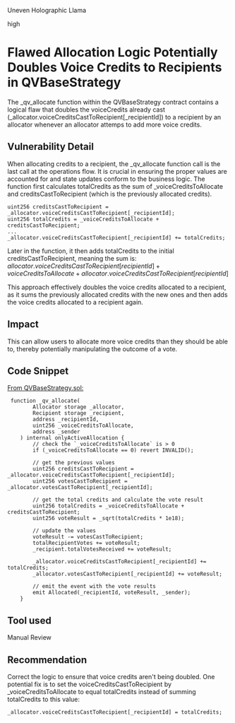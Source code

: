 Uneven Holographic Llama

high

# Flawed Allocation Logic Potentially Doubles Voice Credits to Recipients in QVBaseStrategy
The _qv_allocate function within the QVBaseStrategy contract contains a logical flaw that doubles the voiceCredits already cast (_allocator.voiceCreditsCastToRecipient[_recipientId]) to a recipient by an allocator whenever an allocator attemps to add more voice credits.  

## Vulnerability Detail
When allocating credits to a recipient, the _qv_allocate function call is the last call at the operations flow. It is crucial in ensuring the proper values are accounted for and state updates conform to the business logic.
The function first calculates totalCredits as the sum of _voiceCreditsToAllocate and creditsCastToRecipient (which is the previously allocated credits). 

```solidity
uint256 creditsCastToRecipient = _allocator.voiceCreditsCastToRecipient[_recipientId];
uint256 totalCredits = _voiceCreditsToAllocate + creditsCastToRecipient;
...
_allocator.voiceCreditsCastToRecipient[_recipientId] += totalCredits;

```

Later in the function, it then adds totalCredits to the initial creditsCastToRecipient, meaning the sum is:
$allocator.voiceCreditsCastToRecipient[recipientId] + voiceCreditsToAllocate + allocator.voiceCreditsCastToRecipient[recipientId]$

This approach effectively doubles the voice credits allocated to a recipient, as it sums the previously allocated credits with the new ones and then adds the voice credits allocated to a recipient again.

## Impact
This can allow users to allocate more voice credits than they should be able to, thereby potentially manipulating the outcome of a vote.

## Code Snippet
[From QVBaseStrategy.sol:](https://github.com/sherlock-audit/2023-09-Gitcoin/blob/6430c8004017e96ae2f5aac365bdefd0b6eeea72/allo-v2/contracts/strategies/qv-base/QVBaseStrategy.sol#L506-L534)
```solidity
 function _qv_allocate(
        Allocator storage _allocator,
        Recipient storage _recipient,
        address _recipientId,
        uint256 _voiceCreditsToAllocate,
        address _sender
    ) internal onlyActiveAllocation {
        // check the `_voiceCreditsToAllocate` is > 0
        if (_voiceCreditsToAllocate == 0) revert INVALID();

        // get the previous values
        uint256 creditsCastToRecipient = _allocator.voiceCreditsCastToRecipient[_recipientId];
        uint256 votesCastToRecipient = _allocator.votesCastToRecipient[_recipientId];

        // get the total credits and calculate the vote result
        uint256 totalCredits = _voiceCreditsToAllocate + creditsCastToRecipient;
        uint256 voteResult = _sqrt(totalCredits * 1e18);

        // update the values
        voteResult -= votesCastToRecipient;
        totalRecipientVotes += voteResult;
        _recipient.totalVotesReceived += voteResult;

        _allocator.voiceCreditsCastToRecipient[_recipientId] += totalCredits;
        _allocator.votesCastToRecipient[_recipientId] += voteResult;

        // emit the event with the vote results
        emit Allocated(_recipientId, voteResult, _sender);
    }
```

## Tool used

Manual Review

## Recommendation
Correct the logic to ensure that voice credits aren't being doubled. One potential fix is to set the voiceCreditsCastToRecipient by _voiceCreditsToAllocate to equal totalCredits instead of summing totalCredits to this value:
```solidity
_allocator.voiceCreditsCastToRecipient[_recipientId] = totalCredits;
```